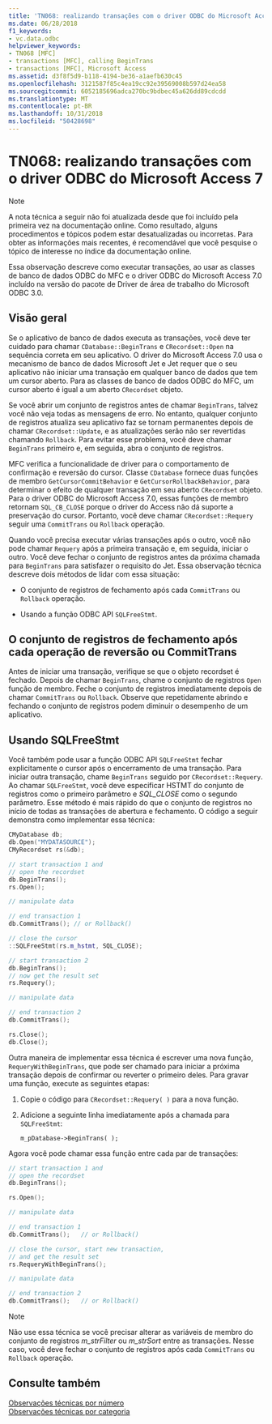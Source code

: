 ```yaml
---
title: 'TN068: realizando transações com o driver ODBC do Microsoft Access 7'
ms.date: 06/28/2018
f1_keywords:
- vc.data.odbc
helpviewer_keywords:
- TN068 [MFC]
- transactions [MFC], calling BeginTrans
- transactions [MFC], Microsoft Access
ms.assetid: d3f8f5d9-b118-4194-be36-a1aefb630c45
ms.openlocfilehash: 3121587f85c4ea19cc92e39569008b597d24ea58
ms.sourcegitcommit: 6052185696adca270bc9bdbec45a626dd89cdcdd
ms.translationtype: MT
ms.contentlocale: pt-BR
ms.lasthandoff: 10/31/2018
ms.locfileid: "50428698"
---
```

# <a name="tn068-performing-transactions-with-the-microsoft-access-7-odbc-driver"></a>TN068: realizando transações com o driver ODBC do Microsoft Access 7

> [!NOTE]
> A nota técnica a seguir não foi atualizada desde que foi incluído pela primeira vez na documentação online. Como resultado, alguns procedimentos e tópicos podem estar desatualizadas ou incorretas. Para obter as informações mais recentes, é recomendável que você pesquise o tópico de interesse no índice da documentação online.

Essa observação descreve como executar transações, ao usar as classes de banco de dados ODBC do MFC e o driver ODBC do Microsoft Access 7.0 incluído na versão do pacote de Driver de área de trabalho do Microsoft ODBC 3.0.

## <a name="overview"></a>Visão geral

Se o aplicativo de banco de dados executa as transações, você deve ter cuidado para chamar `CDatabase::BeginTrans` e `CRecordset::Open` na sequência correta em seu aplicativo. O driver do Microsoft Access 7.0 usa o mecanismo de banco de dados Microsoft Jet e Jet requer que o seu aplicativo não iniciar uma transação em qualquer banco de dados que tem um cursor aberto. Para as classes de banco de dados ODBC do MFC, um cursor aberto é igual a um aberto `CRecordset` objeto.

Se você abrir um conjunto de registros antes de chamar `BeginTrans`, talvez você não veja todas as mensagens de erro. No entanto, qualquer conjunto de registros atualiza seu aplicativo faz se tornam permanentes depois de chamar `CRecordset::Update`, e as atualizações serão não ser revertidas chamando `Rollback`. Para evitar esse problema, você deve chamar `BeginTrans` primeiro e, em seguida, abra o conjunto de registros.

MFC verifica a funcionalidade de driver para o comportamento de confirmação e reversão do cursor. Classe `CDatabase` fornece duas funções de membro `GetCursorCommitBehavior` e `GetCursorRollbackBehavior`, para determinar o efeito de qualquer transação em seu aberto `CRecordset` objeto. Para o driver ODBC do Microsoft Access 7.0, essas funções de membro retornam `SQL_CB_CLOSE` porque o driver do Access não dá suporte a preservação do cursor. Portanto, você deve chamar `CRecordset::Requery` seguir uma `CommitTrans` ou `Rollback` operação.

Quando você precisa executar várias transações após o outro, você não pode chamar `Requery` após a primeira transação e, em seguida, iniciar o outro. Você deve fechar o conjunto de registros antes da próxima chamada para `BeginTrans` para satisfazer o requisito do Jet. Essa observação técnica descreve dois métodos de lidar com essa situação:

- O conjunto de registros de fechamento após cada `CommitTrans` ou `Rollback` operação.

- Usando a função ODBC API `SQLFreeStmt`.

## <a name="closing-the-recordset-after-each-committrans-or-rollback-operation"></a>O conjunto de registros de fechamento após cada operação de reversão ou CommitTrans

Antes de iniciar uma transação, verifique se que o objeto recordset é fechado. Depois de chamar `BeginTrans`, chame o conjunto de registros `Open` função de membro. Feche o conjunto de registros imediatamente depois de chamar `CommitTrans` ou `Rollback`. Observe que repetidamente abrindo e fechando o conjunto de registros podem diminuir o desempenho de um aplicativo.

## <a name="using-sqlfreestmt"></a>Usando SQLFreeStmt

Você também pode usar a função ODBC API `SQLFreeStmt` fechar explicitamente o cursor após o encerramento de uma transação. Para iniciar outra transação, chame `BeginTrans` seguido por `CRecordset::Requery`. Ao chamar `SQLFreeStmt`, você deve especificar HSTMT do conjunto de registros como o primeiro parâmetro e *SQL_CLOSE* como o segundo parâmetro. Esse método é mais rápido do que o conjunto de registros no início de todas as transações de abertura e fechamento. O código a seguir demonstra como implementar essa técnica:

```cpp
CMyDatabase db;
db.Open("MYDATASOURCE");
CMyRecordset rs(&db);

// start transaction 1 and
// open the recordset
db.BeginTrans();
rs.Open();

// manipulate data

// end transaction 1
db.CommitTrans(); // or Rollback()

// close the cursor
::SQLFreeStmt(rs.m_hstmt, SQL_CLOSE);

// start transaction 2
db.BeginTrans();
// now get the result set
rs.Requery();

// manipulate data

// end transaction 2
db.CommitTrans();

rs.Close();
db.Close();
```

Outra maneira de implementar essa técnica é escrever uma nova função, `RequeryWithBeginTrans`, que pode ser chamado para iniciar a próxima transação depois de confirmar ou reverter o primeiro deles. Para gravar uma função, execute as seguintes etapas:

1. Copie o código para `CRecordset::Requery( )` para a nova função.

2. Adicione a seguinte linha imediatamente após a chamada para `SQLFreeStmt`:

   `m_pDatabase->BeginTrans( );`

Agora você pode chamar essa função entre cada par de transações:

```cpp
// start transaction 1 and
// open the recordset
db.BeginTrans();

rs.Open();

// manipulate data

// end transaction 1
db.CommitTrans();   // or Rollback()

// close the cursor, start new transaction,
// and get the result set
rs.RequeryWithBeginTrans();

// manipulate data

// end transaction 2
db.CommitTrans();   // or Rollback()
```

> [!NOTE]
> Não use essa técnica se você precisar alterar as variáveis de membro do conjunto de registros *m_strFilter* ou *m_strSort* entre as transações. Nesse caso, você deve fechar o conjunto de registros após cada `CommitTrans` ou `Rollback` operação.

## <a name="see-also"></a>Consulte também

[Observações técnicas por número](../mfc/technical-notes-by-number.md)<br/>
[Observações técnicas por categoria](../mfc/technical-notes-by-category.md)
